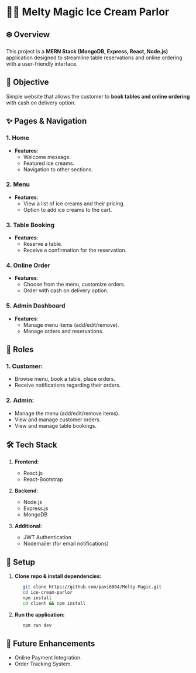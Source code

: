 # 🍨🍨 Melty Magic Ice Cream Parlor

## ❄️ Overview
This project is a **MERN Stack (MongoDB, Express, React, Node.js)** application designed to streamline table reservations and online ordering with a user-friendly interface.

## 🎯 Objective
Simple website that allows the customer to **book tables and online ordering** with cash on delivery option.

## ✨ Pages & Navigation

### 1. **Home**
   - **Features**: 
     - Welcome message.
     - Featured ice creams.
     - Navigation to other sections.

### 2. **Menu**
   - **Features**: 
     - View a list of ice creams and their pricing.
     - Option to add ice creams to the cart.

### 3. **Table Booking**
   - **Features**:
     - Reserve a table.
     - Receive a confirmation for the reservation.

### 4. **Online Order**
   - **Features**: 
     - Choose from the menu, customize orders.
     - Order with cash on delivery option.

### 5. **Admin Dashboard**
   - **Features**: 
     - Manage menu items (add/edit/remove).
     - Manage orders and reservations.

## 🏅 Roles

### 1. **Customer**:
   - Browse menu, book a table, place orders.
   - Receive notifications regarding their orders.

### 2. **Admin**:
   - Manage the menu (add/edit/remove items).
   - View and manage customer orders.
   - View and manage table bookings.

## 🛠️ Tech Stack

1. **Frontend**: 
    - React.js
    - React-Bootstrap
  
1. **Backend**: 
    - Node.js
    - Express.js
    - MongoDB
  
1. **Additional**: 
    - JWT Authentication
    - Nodemailer (for email notifications)

## 🚀 Setup

1. **Clone repo & install dependencies:**
   
    ```bash
       git clone https://github.com/pavi6804/Melty-Magic.git
       cd ice-cream-parlor
       npm install
       cd client && npm install
    ```

1. **Run the application:**
   
    ```bash
       npm run dev
    ```

## 📌 Future Enhancements

- Online Payment Integration.
- Order Tracking System.

